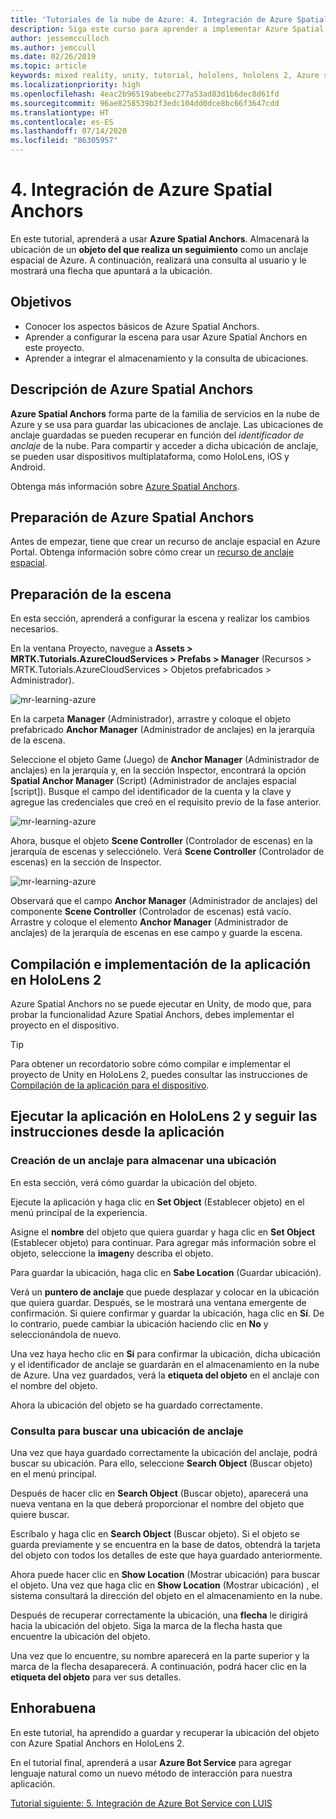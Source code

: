 ```yaml
---
title: 'Tutoriales de la nube de Azure: 4. Integración de Azure Spatial Anchors'
description: Siga este curso para aprender a implementar Azure Spatial Anchors dentro de una aplicación de HoloLens 2.
author: jessemcculloch
ms.author: jemccull
ms.date: 02/26/2019
ms.topic: article
keywords: mixed reality, unity, tutorial, hololens, hololens 2, Azure spatial anchors
ms.localizationpriority: high
ms.openlocfilehash: 4eac2b96519abeebc277a53ad83d1b6dec8d61fd
ms.sourcegitcommit: 96ae8258539b2f3edc104dd0dce8bc66f3647cdd
ms.translationtype: HT
ms.contentlocale: es-ES
ms.lasthandoff: 07/14/2020
ms.locfileid: "86305957"
---
```

# <a name="4-integrating-azure-spatial-anchors"></a>4. Integración de Azure Spatial Anchors

En este tutorial, aprenderá a usar **Azure Spatial Anchors**. Almacenará la ubicación de un **objeto del que realiza un seguimiento** como un anclaje espacial de Azure. A continuación, realizará una consulta al usuario y le mostrará una flecha que apuntará a la ubicación.

## <a name="objectives"></a>Objetivos

* Conocer los aspectos básicos de Azure Spatial Anchors.
* Aprender a configurar la escena para usar Azure Spatial Anchors en este proyecto.
* Aprender a integrar el almacenamiento y la consulta de ubicaciones.

## <a name="understanding-azure-spatial-anchors"></a>Descripción de Azure Spatial Anchors

 **Azure Spatial Anchors** forma parte de la familia de servicios en la nube de Azure y se usa para guardar las ubicaciones de anclaje. Las ubicaciones de anclaje guardadas se pueden recuperar en función del *identificador de anclaje* de la nube. Para compartir y acceder a dicha ubicación de anclaje, se pueden usar dispositivos multiplataforma, como HoloLens, iOS y Android.

Obtenga más información sobre [Azure Spatial Anchors](https://docs.microsoft.com/azure/spatial-anchors/overview).

## <a name="preparing-azure-spatial-anchors"></a>Preparación de Azure Spatial Anchors

Antes de empezar, tiene que crear un recurso de anclaje espacial en Azure Portal.
Obtenga información sobre cómo crear un [recurso de anclaje espacial](https://docs.microsoft.com/azure/spatial-anchors/quickstarts/get-started-hololens#create-a-spatial-anchors-resource).

## <a name="preparing-the-scene"></a>Preparación de la escena

En esta sección, aprenderá a configurar la escena y realizar los cambios necesarios.

En la ventana Proyecto, navegue a **Assets > MRTK.Tutorials.AzureCloudServices > Prefabs > Manager** (Recursos > MRTK.Tutorials.AzureCloudServices > Objetos prefabricados > Administrador).

![mr-learning-azure](images/mr-learning-azure/tutorial4-section1-step1-1.png)

En la carpeta **Manager** (Administrador), arrastre y coloque el objeto prefabricado **Anchor Manager** (Administrador de anclajes) en la jerarquía de la escena.

Seleccione el objeto Game (Juego) de **Anchor Manager** (Administrador de anclajes) en la jerarquía y, en la sección Inspector, encontrará la opción **Spatial Anchor Manager** (Script) (Administrador de anclajes espacial [script]). Busque el campo del identificador de la cuenta y la clave y agregue las credenciales que creó en el requisito previo de la fase anterior.

![mr-learning-azure](images/mr-learning-azure/tutorial4-section1-step2-1.png)

Ahora, busque el objeto **Scene Controller** (Controlador de escenas) en la jerarquía de escenas y selecciónelo. Verá **Scene Controller** (Controlador de escenas) en la sección de Inspector.

![mr-learning-azure](images/mr-learning-azure/tutorial4-section1-step3-1.png)

Observará que el campo **Anchor Manager** (Administrador de anclajes) del componente **Scene Controller** (Controlador de escenas) está vacío. Arrastre y coloque el elemento **Anchor Manager** (Administrador de anclajes) de la jerarquía de escenas en ese campo y guarde la escena.

## <a name="build-and-deploy-the-app-to-your-hololens-2"></a>Compilación e implementación de la aplicación en HoloLens 2

Azure Spatial Anchors no se puede ejecutar en Unity, de modo que, para probar la funcionalidad Azure Spatial Anchors, debes implementar el proyecto en el dispositivo.

> [!TIP]
> Para obtener un recordatorio sobre cómo compilar e implementar el proyecto de Unity en HoloLens 2, puedes consultar las instrucciones de [Compilación de la aplicación para el dispositivo](mr-learning-base-ch1.md#build-your-application-to-your-device).

## <a name="run-the-app-on-your-hololens-2-and-follow-the-in-app-instructions"></a>Ejecutar la aplicación en HoloLens 2 y seguir las instrucciones desde la aplicación

### <a name="create-an-anchor-to-store-a-location"></a>Creación de un anclaje para almacenar una ubicación

En esta sección, verá cómo guardar la ubicación del objeto.

Ejecute la aplicación y haga clic en **Set Object** (Establecer objeto) en el menú principal de la experiencia.

Asigne el **nombre** del objeto que quiera guardar y haga clic en **Set Object** (Establecer objeto) para continuar. Para agregar más información sobre el objeto, seleccione la **imagen**y describa el objeto.

Para guardar la ubicación, haga clic en **Sabe Location** (Guardar ubicación).

Verá un **puntero de anclaje** que puede desplazar y colocar en la ubicación que quiera guardar. Después, se le mostrará una ventana emergente de confirmación. Si quiere confirmar y guardar la ubicación, haga clic en **Sí**. De lo contrario, puede cambiar la ubicación haciendo clic en **No** y seleccionándola de nuevo.

Una vez haya hecho clic en **Sí** para confirmar la ubicación, dicha ubicación y el identificador de anclaje se guardarán en el almacenamiento en la nube de Azure. Una vez guardados, verá la **etiqueta del objeto** en el anclaje con el nombre del objeto.

Ahora la ubicación del objeto se ha guardado correctamente.

### <a name="query-for-finding-an-anchor-location"></a>Consulta para buscar una ubicación de anclaje

Una vez que haya guardado correctamente la ubicación del anclaje, podrá buscar su ubicación. Para ello, seleccione **Search Object** (Buscar objeto) en el menú principal.

Después de hacer clic en **Search Object** (Buscar objeto), aparecerá una nueva ventana en la que deberá proporcionar el nombre del objeto que quiere buscar.

Escríbalo y haga clic en **Search Object** (Buscar objeto). Si el objeto se guarda previamente y se encuentra en la base de datos, obtendrá la tarjeta del objeto con todos los detalles de este que haya guardado anteriormente.

Ahora puede hacer clic en **Show Location** (Mostrar ubicación) para buscar el objeto. Una vez que haga clic en **Show Location** (Mostrar ubicación) , el sistema consultará la dirección del objeto en el almacenamiento en la nube.

Después de recuperar correctamente la ubicación, una **flecha** le dirigirá hacia la ubicación del objeto. Siga la marca de la flecha hasta que encuentre la ubicación del objeto.

Una vez que lo encuentre, su nombre aparecerá en la parte superior y la marca de la flecha desaparecerá. A continuación, podrá hacer clic en la **etiqueta del objeto** para ver sus detalles.

## <a name="congratulations"></a>Enhorabuena

En este tutorial, ha aprendido a guardar y recuperar la ubicación del objeto con Azure Spatial Anchors en HoloLens 2.

En el tutorial final, aprenderá a usar **Azure Bot Service** para agregar lenguaje natural como un nuevo método de interacción para nuestra aplicación.

[Tutorial siguiente: 5. Integración de Azure Bot Service con LUIS](mr-learning-azure-05.md)
